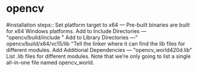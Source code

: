 # opencv
#installation steps::
Set platform target to x64 — Pre-built binaries are built for x64 Windows platforms.
Add to Include Directories — "opencv/build/include "
Add to Library Directories —" opencv/build/x64/vc15/lib "Tell the linker where it can find the lib files for different modules.
Add Additional Dependencies — "opencv_world420d.lib" List .lib files for different modules. Note that we’re only going to list a single all-in-one file named opencv_world.
